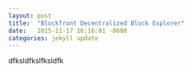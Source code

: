 ```yaml
---
layout: post
title:  "Blockfront Decentralized Block Explorer"
date:   2015-11-17 16:16:01 -0600
categories: jekyll update
---
```


dfksldfkslfksldfk